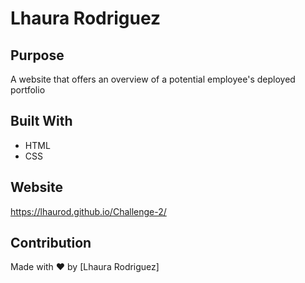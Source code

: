 # Lhaura Rodriguez

## Purpose
A website that offers an overview of a potential employee's deployed portfolio

## Built With
* HTML
* CSS

## Website
https://lhaurod.github.io/Challenge-2/

## Contribution
Made with ❤️ by [Lhaura Rodriguez]
